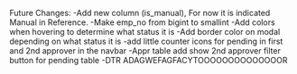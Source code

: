 Future Changes:
-Add new column (is_manual), For now it is indicated Manual in Reference.
-Make emp_no from bigint to smallint
-Add colors when hovering to determine what status it is
-Add border color on modal depending on what status it is 
-add little counter icons for pending in first and 2nd approver in the navbar
-Appr table add show 2nd approver filter button for pending table
-DTR ADAGWEFAGFACYTOOOOOOOOOOOOOOR